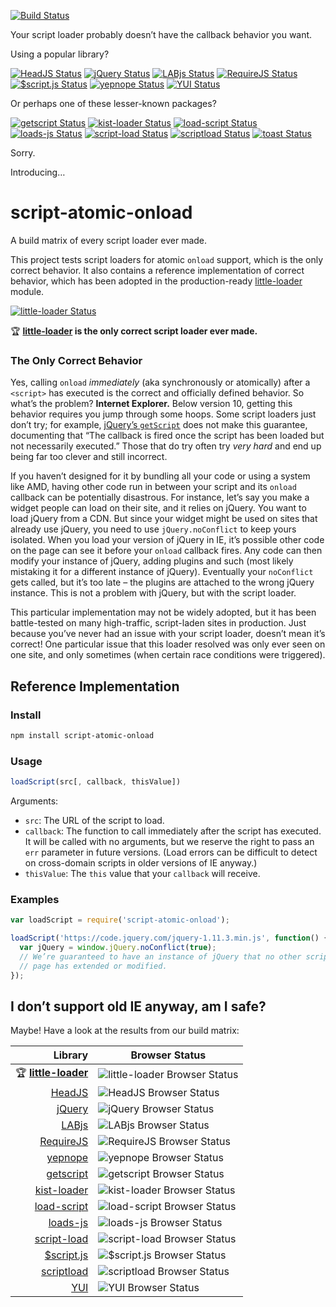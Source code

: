 [![Build Status][trav_img]][trav_site]

Your script loader probably doesn’t have the callback behavior you want.

Using a popular library?

[![HeadJS Status][headjs_img]][trav_site]
[![jQuery Status][jquery_img]][trav_site]
[![LABjs Status][labjs_img]][trav_site]
[![RequireJS Status][requirejs_img]][trav_site]
[![$script.js Status][scriptjs_img]][trav_site]
[![yepnope Status][yepnope_img]][trav_site]
[![YUI Status][yui_img]][trav_site]

Or perhaps one of these lesser-known packages?

[![getscript Status][getscript_img]][trav_site]
[![kist-loader Status][kist-loader_img]][trav_site]
[![load-script Status][load-script_img]][trav_site]
[![loads-js Status][loads-js_img]][trav_site]
[![script-load Status][script-load_img]][trav_site]
[![scriptload Status][scriptload_img]][trav_site]
[![toast Status][toast_img]][trav_site]

Sorry.

Introducing…

# script-atomic-onload

A build matrix of every script loader ever made.

This project tests script loaders for atomic `onload` support, which is the
only correct behavior. It also contains a reference implementation of correct
behavior, which has been adopted in the production-ready
[little-loader][little-loader] module.

[![little-loader Status][little-loader_img]][trav_site]

:trophy: **[little-loader][little-loader] is the only correct script loader ever made.**


### The Only Correct Behavior

Yes, calling `onload` *immediately* (aka synchronously or atomically) after a
`<script>` has executed is the correct and officially defined behavior. So
what’s the problem? **Internet Explorer.** Below version 10, getting this
behavior requires you jump through some hoops. Some script loaders just don’t
try; for example, [jQuery’s `getScript`][jquery] does not make this
guarantee, documenting that “The callback is fired once the script has been
loaded but not necessarily executed.” Those that do try often try *very hard*
and end up being far too clever and still incorrect.

If you haven’t designed for it by bundling all your code or using a system
like AMD, having other code run in between your script and its `onload`
callback can be potentially disastrous. For instance, let’s say you make a
widget people can load on their site, and it relies on jQuery. You want to load
jQuery from a CDN. But since your widget might be used on sites that already
use jQuery, you need to use `jQuery.noConflict` to keep yours isolated. When
you load your version of jQuery in IE, it’s possible other code on the page can
see it before your `onload` callback fires. Any code can then modify your
instance of jQuery, adding plugins and such (most likely mistaking it for a
different instance of jQuery). Eventually your `noConflict` gets called, but
it’s too late – the plugins are attached to the wrong jQuery instance. This is
not a problem with jQuery, but with the script loader.

This particular implementation may not be widely adopted, but it has been
battle-tested on many high-traffic, script-laden sites in production. Just
because you’ve never had an issue with your script loader, doesn’t mean it’s
correct! One particular issue that this loader resolved was only ever seen on
one site, and only sometimes (when certain race conditions were triggered).

## Reference Implementation

### Install

```sh
npm install script-atomic-onload
```

### Usage

```javascript
loadScript(src[, callback, thisValue])
```

Arguments:

* `src`: The URL of the script to load.
* `callback`: The function to call immediately after the script has executed. It
  will be called with no arguments, but we reserve the right to pass an `err`
  parameter in future versions. (Load errors can be difficult to detect on
  cross-domain scripts in older versions of IE anyway.)
* `thisValue`: The `this` value that your `callback` will receive.

### Examples

```javascript
var loadScript = require('script-atomic-onload');

loadScript('https://code.jquery.com/jquery-1.11.3.min.js', function() {
  var jQuery = window.jQuery.noConflict(true);
  // We’re guaranteed to have an instance of jQuery that no other script on the
  // page has extended or modified.
});
```

## I don’t support old IE anyway, am I safe?

Maybe! Have a look at the results from our build matrix:

Library | Browser Status
------: | --------------
:trophy: **[little-loader][]** | ![little-loader Browser Status][little-loader_browsers_img]
[HeadJS][headjs] | ![HeadJS Browser Status][headjs_browsers_img]
[jQuery][jquery] | ![jQuery Browser Status][jquery_browsers_img]
[LABjs][labjs] | ![LABjs Browser Status][labjs_browsers_img]
[RequireJS][requirejs] | ![RequireJS Browser Status][requirejs_browsers_img]
[yepnope][] | ![yepnope Browser Status][yepnope_browsers_img]
[getscript][] | ![getscript Browser Status][getscript_browsers_img]
[kist-loader][] | ![kist-loader Browser Status][kist-loader_browsers_img]
[load-script][] | ![load-script Browser Status][load-script_browsers_img]
[loads-js][] | ![loads-js Browser Status][loads-js_browsers_img]
[script-load][] | ![script-load Browser Status][script-load_browsers_img]
[$script.js][scriptjs] | ![$script.js Browser Status][scriptjs_browsers_img]
[scriptload][] | ![scriptload Browser Status][scriptload_browsers_img]
[YUI][yui] | ![YUI Browser Status][yui_browsers_img]

[trav_img]: https://img.shields.io/travis/exogen/script-atomic-onload/master.svg
[getscript_img]: http://badges.herokuapp.com/travis/exogen/script-atomic-onload?branch=master&env=TEST_LOADER=getscript&label=getscript
[headjs_img]: http://badges.herokuapp.com/travis/exogen/script-atomic-onload?branch=master&env=TEST_LOADER=headjs&label=HeadJS
[jquery_img]: http://badges.herokuapp.com/travis/exogen/script-atomic-onload?branch=master&env=TEST_LOADER=jquery&label=jQuery
[kist-loader_img]: http://badges.herokuapp.com/travis/exogen/script-atomic-onload?branch=master&env=TEST_LOADER=kist-loader&label=kist-loader
[labjs_img]: http://badges.herokuapp.com/travis/exogen/script-atomic-onload?branch=master&env=TEST_LOADER=labjs&label=LABjs
[little-loader_img]: http://badges.herokuapp.com/travis/exogen/script-atomic-onload?branch=master&env=TEST_LOADER=little-loader&label=little-loader
[load-script_img]: http://badges.herokuapp.com/travis/exogen/script-atomic-onload?branch=master&env=TEST_LOADER=load-script&label=load-script
[loads-js_img]: http://badges.herokuapp.com/travis/exogen/script-atomic-onload?branch=master&env=TEST_LOADER=loads-js&label=loads-js
[requirejs_img]: http://badges.herokuapp.com/travis/exogen/script-atomic-onload?branch=master&env=TEST_LOADER=requirejs&label=RequireJS
[scriptjs_img]: http://badges.herokuapp.com/travis/exogen/script-atomic-onload?branch=master&env=TEST_LOADER=scriptjs&label=$script.js
[scriptload_img]: http://badges.herokuapp.com/travis/exogen/script-atomic-onload?branch=master&env=TEST_LOADER=scriptload&label=scriptload
[script-load_img]: http://badges.herokuapp.com/travis/exogen/script-atomic-onload?branch=master&env=TEST_LOADER=script-load&label=script-load
[toast_img]: http://badges.herokuapp.com/travis/exogen/script-atomic-onload?branch=master&env=TEST_LOADER=toast&label=toast
[yepnope_img]: http://badges.herokuapp.com/travis/exogen/script-atomic-onload?branch=master&env=TEST_LOADER=yepnope&label=yepnope
[yui_img]: http://badges.herokuapp.com/travis/exogen/script-atomic-onload?branch=master&env=TEST_LOADER=yui&label=YUI

[script-atomic-onload_browsers_img]: http://badges.herokuapp.com/travis/exogen/script-atomic-onload/sauce/script-atomic-onload?name=script-atomic-onload
[headjs_browsers_img]: http://badges.herokuapp.com/travis/exogen/script-atomic-onload/sauce/script-atomic-onload?name=headjs
[jquery_browsers_img]: http://badges.herokuapp.com/travis/exogen/script-atomic-onload/sauce/script-atomic-onload?name=jquery
[labjs_browsers_img]: http://badges.herokuapp.com/travis/exogen/script-atomic-onload/sauce/script-atomic-onload?name=labjs
[little-loader_browsers_img]: http://badges.herokuapp.com/travis/exogen/script-atomic-onload/sauce/script-atomic-onload?name=little-loader
[requirejs_browsers_img]: http://badges.herokuapp.com/travis/exogen/script-atomic-onload/sauce/script-atomic-onload?name=requirejs
[yepnope_browsers_img]: http://badges.herokuapp.com/travis/exogen/script-atomic-onload/sauce/script-atomic-onload?name=yepnope
[getscript_browsers_img]: http://badges.herokuapp.com/travis/exogen/script-atomic-onload/sauce/script-atomic-onload?name=getscript
[kist-loader_browsers_img]: http://badges.herokuapp.com/travis/exogen/script-atomic-onload/sauce/script-atomic-onload?name=kist-loader
[load-script_browsers_img]: http://badges.herokuapp.com/travis/exogen/script-atomic-onload/sauce/script-atomic-onload?name=load-script
[loads-js_browsers_img]: http://badges.herokuapp.com/travis/exogen/script-atomic-onload/sauce/script-atomic-onload?name=loads-js
[script-load_browsers_img]: http://badges.herokuapp.com/travis/exogen/script-atomic-onload/sauce/script-atomic-onload?name=script-load
[scriptjs_browsers_img]: http://badges.herokuapp.com/travis/exogen/script-atomic-onload/sauce/script-atomic-onload?name=scriptjs
[scriptload_browsers_img]: http://badges.herokuapp.com/travis/exogen/script-atomic-onload/sauce/script-atomic-onload?name=scriptload
[yui_browsers_img]: http://badges.herokuapp.com/travis/exogen/script-atomic-onload/sauce/script-atomic-onload?name=yui

[trav_site]: https://travis-ci.org/exogen/script-atomic-onload

[getscript]: https://www.npmjs.com/package/getscript
[headjs]: http://headjs.com/
[jquery]: https://api.jquery.com/jquery.getscript
[kist-loader]: https://www.npmjs.com/package/kist-loader
[labjs]: http://labjs.com/
[little-loader]: https://github.com/walmartlabs/little-loader
[load-script]: https://www.npmjs.com/package/load-script
[loads-js]: https://www.npmjs.com/package/loads-js
[requirejs]: http://requirejs.org/
[scriptjs]: https://github.com/ded/script.js
[scriptload]: https://www.npmjs.com/package/scriptload
[script-load]: https://www.npmjs.com/package/script-load
[toast]: https://www.npmjs.com/package/pyrsmk-toast
[yepnope]: https://github.com/SlexAxton/yepnope.js
[yui]: http://yuilibrary.com/yui/docs/get/
